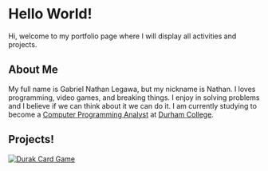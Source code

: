 <html>

<body>
    <h1>Hello World!</h1>
    <p>Hi, welcome to my portfolio page where I will display all activities and projects.</p>
    <h2>About Me</h2>
    <p>My full name is Gabriel Nathan Legawa, but my nickname is Nathan. I loves programming, video games, and breaking
        things. I enjoy in solving problems and I believe if we can think about it we can do it. I am currently studying
        to become a <a href="https://durhamcollege.ca/programs/computer-programming-analyst-three-year">Computer
            Programming Analyst</a> at <a href="https://durhamcollege.ca/">Durham College</a>.
    </p>
    <h2>Projects!</h2>
    <p><a href="https://github.com/bilanganz/Durak"><img src="./images/durakCardGame.jpg" alt="Durak Card Game"></a></p>
</body>

</html>